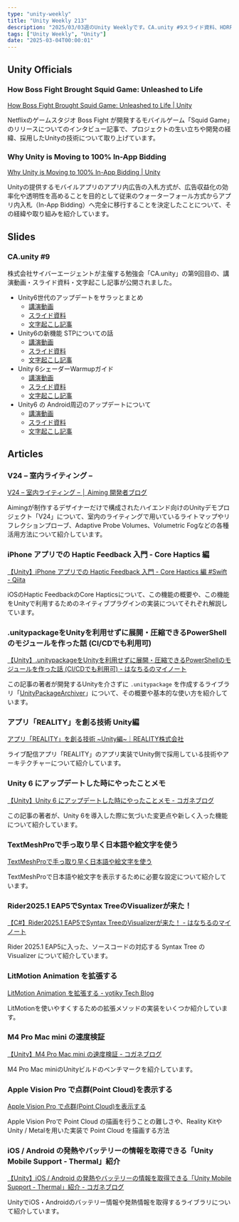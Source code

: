 ```yaml
---
type: "unity-weekly"
title: "Unity Weekly 213"
description: "2025/03/03週のUnity Weeklyです。CA.unity #9スライド資料、HDRP活用事例、Core Hapticsネイティブプラグイン、Unity 6アップデートなどについて取り上げています。"
tags: ["Unity Weekly", "Unity"]
date: "2025-03-04T00:00:01"
---
```


## Unity Officials

### How Boss Fight Brought Squid Game: Unleashed to Life

[How Boss Fight Brought Squid Game: Unleashed to Life | Unity](https://unity.com/blog/how-boss-fight-brought-squid-game-unleashed-to-life)

Netflixのゲームスタジオ Boss Fight が開発するモバイルゲーム「Squid Game」のリリースについてのインタビュー記事で、プロジェクトの生い立ちや開発の経緯、採用したUnityの技術について取り上げています。

### Why Unity is Moving to 100% In-App Bidding

[Why Unity is Moving to 100% In-App Bidding | Unity](https://unity.com/ja/blog/unity-moving-to-in-app-bidding)

Unityの提供するモバイルアプリのアプリ内広告の入札方式が、広告収益化の効率化や透明性を高めることを目的として従来のウォーターフォール方式からアプリ内入札（In-App Bidding）へ完全に移行することを決定したことについて、その経緯や取り組みを紹介しています。

## Slides

### CA.unity #9

株式会社サイバーエージェントが主催する勉強会「CA.unity」の第9回目の、講演動画・スライド資料・文字起こし記事が公開されました。

- Unity6世代のアップデートをサラッとまとめ
    - [講演動画](https://www.youtube.com/watch?v=sbg608DtEdM)
    - [スライド資料](https://speakerdeck.com/cyberagentdevelopers/unity6shi-dai-noatupudetowosaratutomatome)
    - [文字起こし記事](https://developers.cyberagent.co.jp/blog/archives/54579/)
 - Unity6の新機能 STPについての話
     - [講演動画](https://www.youtube.com/watch?v=pC__bXKeZt8)
     - [スライド資料](https://speakerdeck.com/cyberagentdevelopers/unity6noxin-ji-neng-stpnituitenohua)
     - [文字起こし記事](https://developers.cyberagent.co.jp/blog/archives/54536/)
 - Unity 6シェーダーWarmupガイド
      - [講演動画](https://www.youtube.com/watch?v=UmZASJ69TAc)
      - [スライド資料](https://speakerdeck.com/cyberagentdevelopers/unity-6-siedawarmupgaido)
      - [文字起こし記事](https://developers.cyberagent.co.jp/blog/archives/54581/)
 - Unity6 の Android周辺のアップデートについて
     - [講演動画](https://www.youtube.com/watch?v=B2OQB89B4iM)
     - [スライド資料](https://speakerdeck.com/cyberagentdevelopers/unity6-no-androidzhou-bian-no-atupudetonituite)
     - [文字起こし記事](https://developers.cyberagent.co.jp/blog/archives/54495/)
 
## Articles

### V24 – 室内ライティング –

[V24 – 室内ライティング – │ Aiming 開発者ブログ](https://developer.aiming-inc.com/unity/post-11944/)

Aimingが制作するデザイナーだけで構成されたハイエンド向けのUnityデモプロジェクト「V24」について、室内のライティングで用いているライトマップやリフレクションプローブ、Adaptive Probe Volumes、Volumetric Fogなどの各種活用方法について紹介しています。

### iPhone アプリでの Haptic Feedback 入門 - Core Haptics 編

[【Unity】iPhone アプリでの Haptic Feedback 入門 - Core Haptics 編 #Swift - Qiita](https://qiita.com/mao_/items/c81bdff01e5f987bff51)

iOSのHaptic FeedbackのCore Hapticsについて、この機能の概要や、この機能をUnityで利用するためのネイティブプラグインの実装についてそれぞれ解説しています。

### .unitypackageをUnityを利用せずに展開・圧縮できるPowerShellのモジュールを作った話 (CI/CDでも利用可)

[【Unity】.unitypackageをUnityを利用せずに展開・圧縮できるPowerShellのモジュールを作った話 (CI/CDでも利用可) - はなちるのマイノート](https://www.hanachiru-blog.com/entry/2025/02/27/120000)

この記事の著者が開発するUnityを介さずに `.unitypackage` を作成するライブラリ「[UnityPackageArchiver](https://github.com/hanachiru/UnityPackageArchiver)」について、その概要や基本的な使い方を紹介しています。

### アプリ「REALITY」を創る技術 Unity編

[アプリ「REALITY」を創る技術 ~Unity編~｜REALITY株式会社](https://note.com/reality_eng/n/n3ca6c19a33fd)

ライブ配信アプリ「REALITY」のアプリ実装でUnity側で採用している技術やアーキテクチャーについて紹介しています。

### Unity 6 にアップデートした時にやったことメモ

[【Unity】Unity 6 にアップデートした時にやったことメモ - コガネブログ](https://baba-s.hatenablog.com/entry/2025/03/03/081102)

この記事の著者が、Unity 6を導入した際に気づいた変更点や新しく入った機能について紹介しています。

### TextMeshProで手っ取り早く日本語や絵文字を使う

[TextMeshProで手っ取り早く日本語や絵文字を使う](https://zenn.dev/hirosukekayaba/articles/13714c3cfe626f)

TextMeshProで日本語や絵文字を表示するために必要な設定について紹介しています。

### Rider2025.1 EAP5でSyntax TreeのVisualizerが来た！

[【C#】Rider2025.1 EAP5でSyntax TreeのVisualizerが来た！ - はなちるのマイノート](https://www.hanachiru-blog.com/entry/2025/03/03/120000)

Rider 2025.1 EAP5に入った、ソースコードの対応する Syntax Tree の Visualizer について紹介しています。

### LitMotion Animation を拡張する

[LitMotion Animation を拡張する - yotiky Tech Blog](https://yotiky.hatenablog.com/entry/litmotion_animationex)

LitMotionを使いやすくするための拡張メソッドの実装をいくつか紹介しています。

### M4 Pro Mac mini の速度検証

[【Unity】M4 Pro Mac mini の速度検証 - コガネブログ](https://baba-s.hatenablog.com/entry/2025/02/26/070807)

M4 Pro Mac miniのUnityビルドのベンチマークを紹介しています。

### Apple Vision Pro で点群(Point Cloud)を表示する

[Apple Vision Pro で点群(Point Cloud)を表示する](https://zenn.dev/hololab/articles/bf3a91cf687911)

Apple Vision Proで Point Cloud の描画を行うことの難しさや、Reality KitやUnity / Metalを用いた実装で Point Cloud を描画する方法

### iOS / Android の発熱やバッテリーの情報を取得できる「Unity Mobile Support - Thermal」紹介

[【Unity】iOS / Android の発熱やバッテリーの情報を取得できる「Unity Mobile Support - Thermal」紹介 - コガネブログ](https://baba-s.hatenablog.com/entry/2025/02/24/191807)

UnityでiOS・Androidのバッテリー情報や発熱情報を取得するライブラリについて紹介しています。
